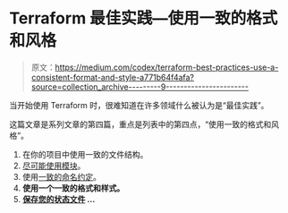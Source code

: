 # Terraform 最佳实践—使用一致的格式和风格

> 原文：<https://medium.com/codex/terraform-best-practices-use-a-consistent-format-and-style-a771b64f4afa?source=collection_archive---------9----------------------->

当开始使用 Terraform 时，很难知道在许多领域什么被认为是“最佳实践”。

这篇文章是系列文章的第四篇，重点是列表中的第四点，“使用一致的格式和风格”。

1.  在你的项目中使用一致的文件结构。
2.  [尽可能使用模块](https://jackwesleyroper.medium.com/terraform-best-practices-using-modules-f83379e0cd96)。
3.  使用[一致的命名约定](https://jackwesleyroper.medium.com/terraform-best-practices-using-a-consistent-naming-convention-5df9068c2454)。
4.  **使用一个**[](https://jackwesleyroper.medium.com/terraform-best-practices-use-a-consistent-format-and-style-a771b64f4afa)****一致的格式和样式。****
5.  **[保存您的状态文件](https://jackwesleyroper.medium.com/terraform-best-practices-hold-your-state-file-remotely-not-on-your-local-machine-502cd14ae76) …**